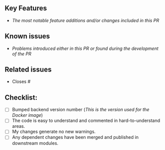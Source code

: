 ## Key Features
- *The most notable feature additions and/or changes included in this PR*

## Known issues
- *Problems introduced either in this PR or found during the development of the PR*

## Related issues
- Closes #

## Checklist:
- [ ] Bumped backend version number (*This is the version used for the Docker image*)
- [ ] The code is easy to understand and commented in hard-to-understand areas.
- [ ] My changes generate no new warnings.
- [ ] Any dependent changes have been merged and published in downstream modules.

